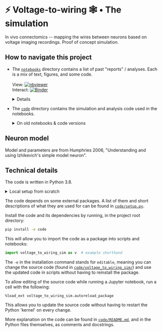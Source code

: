 # ⚡ Voltage-to-wiring 🕸 • The simulation

In vivo connectomics -- mapping the wires between neurons based on voltage imaging recordings. Proof of concept simulation.


## How to navigate this project

 - The [`notebooks`](/notebooks) directory contains a list of past "reports" / analyses.
   Each is a mix of text, figures, and some code.    <br><br>
   View: [![nbviewer](https://raw.githubusercontent.com/jupyter/design/master/logos/Badges/nbviewer_badge.svg)](https://nbviewer.jupyter.org/github/tfiers/voltage_wiring_sim/tree/master/notebooks/)  
   Interact: [![Binder](https://notebooks.gesis.org/binder/badge_logo.svg)](https://notebooks.gesis.org/binder/v2/gh/tfiers/voltage_wiring_sim/master/)
    <details>
      <ul>
        <li>These are <a href="https://jupyter.org/">Jupyter Notebooks</a>, which are JSON files that need an app to be rendered in human-friendly form.
        <li>Nbviewer renders static versions of the notebooks, online.</li>
          <ul><li>The notebooks can also be viewed directly on GitHub, but that takes longer to load and yields more rendering errors, eg in LaTeX formulas.
          </ul></li>
        <li>Binder can run the notebooks in the cloud, for interactive exploration.
          <ul>
            <li>Binder often does not work. When it does however, it works very well 
              (it automatically installs packages found in `requirements.txt` and correctly imports code from the sibling `code` directory.)</li>
            <li>For each new commit to GitHub, a new Docker image needs to be created for this project on the Binder server.
              Therefore, the first time the Binder app is launched after a new commit, startup will be slower than for subsequent launches.</li>
            <li>Any edits made in the code or the notebooks in a running Binder server will not be persisted to this repository.</li>
          </ul></li>
        <li>You can also of course clone this repository to your local machine and run a local Jupyter server, 
          to view and interact with the notebooks and the code.
          There is a guide on how to do this below ("Technical details" > "Local setup guide").</li>
        <li>Google Colab does not play well with non-self-contained notebooks
          (i.e. those needing custom dependencies and, especially, loading code from Python files outside the notebook).
          Hence we do not use it, despite its boons.</li>
      </ul>
    </details>
    
 - The [`code`](/code) directory contains the simulation and analysis code used in the notebooks.
   <details>
     <summary>On old notebooks & code versions</summary>
     Past notebooks will be based on old versions of the Python files in the `code` directory.<br>
     To see the code that was responsible for a particular notebook, on GitHub, click the commit message
     next to the notebook's name in the <a href="/notebooks">directory listing</a>. Then click on the "Browse files" button.
     This shows the entire repository (including the code) as it was when the notebook was last modified.<br>
     To do this locally (and run old code versions),
     find the old commit using <code>git log notebooks/{filename}.ipynb</code>
     and temporarily turn back time with <code>git checkout {old commit's hash}</code>.
     </details>


## Neuron model

Model and parameters are from Humphries 2006, "Understanding and using
Izhikevich's simple model neuron".


## Technical details

The code is written in Python 3.8.
<details><summary>Local setup from scratch</summary>
To setup your local machine for running this project, I recommend the <a href="https://docs.conda.io/">conda</a> package manager,
specifically its small <a href="https://docs.conda.io/en/latest/miniconda.html">miniconda</a> installer.<br>
Installing conda will also install Python, and the `pip` Python package installer used below.<br>
If Python's version is not already at least 3.8 (checked with <code>python --version</code>),
upgrade using <code>conda update python</code>.<br>
Install the Jupyter notebook server using <code>conda install notebook</code>.  
After cloning this repository, follow the package installation instructions below.
Finally, you can run <code>python -m notebook</code>. This will open the Jupyter app locally, in your browser,
in which you can play with the notebooks, which run the simulation/analysis code and display the results.
</details>

The code depends on some external packages.
A list of them and short descriptions of what they are used for can be found in [`code/setup.py`](code/setup.py).  

Install the code and its dependencies by running, in the project root directory:
```bash
pip install -e code
```
This will allow you to import the code as a package into scripts and notebooks:
```py
import voltage_to_wiring_sim as v  # example shorthand
```

The `-e` in the installation command stands for `editable`, meaning you can change the source code (found in [`code/voltage_to_wiring_sim/`](code/voltage_to_wiring_sim/)) and use the updated code in scripts without having to reinstall the package.

To allow editing of the source code while running a Jupyter notebook, run a cell with the following:
```
%load_ext voltage_to_wiring_sim.autoreload_package
```
This allows you to update the source code without having to restart the Python 'kernel' on every change.


More explanation on the code can be found in [`code/README.md`](code/README.md), and in the Python files themselves, as comments and docstrings.
